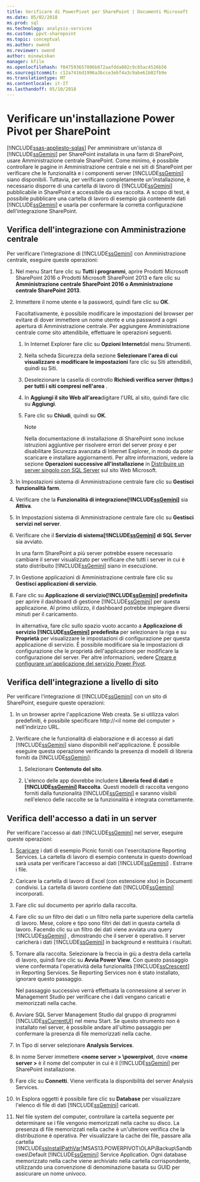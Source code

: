 ```yaml
---
title: Verificare di PowerPivot per SharePoint | Documenti Microsoft
ms.date: 05/02/2018
ms.prod: sql
ms.technology: analysis-services
ms.custom: ppvt-sharepoint
ms.topic: conceptual
ms.author: owend
ms.reviewer: owend
author: minewiskan
manager: kfile
ms.openlocfilehash: f047593657806b872aafdda802c9c85ac4526b56
ms.sourcegitcommit: c12a7416d1996a3bcce3ebf4a3c9abe61b02fb9e
ms.translationtype: MT
ms.contentlocale: it-IT
ms.lasthandoff: 05/10/2018
---
```

# <a name="verify-a-power-pivot-for-sharepoint-installation"></a>Verificare un'installazione Power Pivot per SharePoint
[!INCLUDE[ssas-appliesto-sqlas](../../../includes/ssas-appliesto-sqlas.md)]
  Per amministrare un'istanza di [!INCLUDE[ssGemini](../../../includes/ssgemini-md.md)] per SharePoint installata in una farm di SharePoint, usare Amministrazione centrale SharePoint. Come minimo, è possibile controllare le pagine in Amministrazione centrale e nei siti di SharePoint per verificare che le funzionalità e i componenti server [!INCLUDE[ssGemini](../../../includes/ssgemini-md.md)] siano disponibili. Tuttavia, per verificare completamente un'installazione, è necessario disporre di una cartella di lavoro di [!INCLUDE[ssGemini](../../../includes/ssgemini-md.md)] pubblicabile in SharePoint e accessibile da una raccolta. A scopo di test, è possibile pubblicare una cartella di lavoro di esempio già contenente dati [!INCLUDE[ssGemini](../../../includes/ssgemini-md.md)] e usarla per confermare la corretta configurazione dell'integrazione SharePoint.  

  
##  <a name="verifyinstall"></a> Verifica dell'integrazione con Amministrazione centrale  
 Per verificare l'integrazione di [!INCLUDE[ssGemini](../../../includes/ssgemini-md.md)] con Amministrazione centrale, eseguire queste operazioni:  
  
1.  Nel menu Start fare clic su **Tutti i programmi**, aprire Prodotti Microsoft SharePoint 2016 o Prodotti Microsoft SharePoint 2013 e fare clic su **Amministrazione centrale SharePoint 2016 o Amministrazione centrale SharePoint 2013**.  
  
2.  Immettere il nome utente e la password, quindi fare clic su **OK**.  
  
     Facoltativamente, è possibile modificare le impostazioni del browser per evitare di dover immettere un nome utente e una password a ogni apertura di Amministrazione centrale. Per aggiungere Amministrazione centrale come sito attendibile, effettuare le operazioni seguenti.  
  
    1.  In Internet Explorer fare clic su **Opzioni Internet**dal menu Strumenti.  
  
    2.  Nella scheda Sicurezza della sezione **Selezionare l'area di cui visualizzare o modificare le impostazioni** fare clic su Siti attendibili, quindi su Siti.  
  
    3.  Deselezionare la casella di controllo **Richiedi verifica server (https:) per tutti i siti compresi nell'area** .  
  
    4.  In **Aggiungi il sito Web all'area**digitare l'URL al sito, quindi fare clic su **Aggiungi**.  
  
    5.  Fare clic su **Chiudi**, quindi su **OK**.  
  
        > [!NOTE]  
        >  Nella documentazione di installazione di SharePoint sono incluse istruzioni aggiuntive per risolvere errori del server proxy e per disabilitare Sicurezza avanzata di Internet Explorer, in modo da poter scaricare e installare aggiornamenti. Per altre informazioni, vedere la sezione **Operazioni successive all'installazione** in [Distribuire un server singolo con SQL Server](http://go.microsoft.com/fwlink/?LinkId=177754) sul sito Web Microsoft.  
  
3.  In Impostazioni sistema di Amministrazione centrale fare clic su **Gestisci funzionalità farm**.  
  
4.  Verificare che la **Funzionalità di integrazione[!INCLUDE[ssGemini](../../../includes/ssgemini-md.md)]** sia **Attiva**.  
  
5.  In Impostazioni sistema di Amministrazione centrale fare clic su **Gestisci servizi nel server**.  
  
6.  Verificare che il **Servizio di sistema[!INCLUDE[ssGemini](../../../includes/ssgemini-md.md)] di SQL Server**  sia avviato.  
  
     In una farm SharePoint a più server potrebbe essere necessario cambiare il server visualizzato per verificare che tutti i server in cui è stato distribuito [!INCLUDE[ssGemini](../../../includes/ssgemini-md.md)] siano in esecuzione.  
  
7.  In Gestione applicazioni di Amministrazione centrale fare clic su **Gestisci applicazioni di servizio**.  
  
8.  Fare clic su **Applicazione di servizio[!INCLUDE[ssGemini](../../../includes/ssgemini-md.md)] predefinita** per aprire il dashboard di gestione [!INCLUDE[ssGemini](../../../includes/ssgemini-md.md)] per questa applicazione. Al primo utilizzo, il dashboard potrebbe impiegare diversi minuti per il caricamento.  
  
     In alternativa, fare clic sullo spazio vuoto accanto a **Applicazione di servizio [!INCLUDE[ssGemini](../../../includes/ssgemini-md.md)] predefinita** per selezionare la riga e su **Proprietà** per visualizzare le impostazioni di configurazione per questa applicazione di servizio. È possibile modificare sia le impostazioni di configurazione che le proprietà dell'applicazione per modificare la configurazione del server. Per altre informazioni, vedere [Creare e configurare un'applicazione del servizio Power Pivot](../../../analysis-services/power-pivot-sharepoint/create-and-configure-power-pivot-service-application-in-ca.md).  
  
## <a name="verify-integration-at-the-site-level"></a>Verifica dell'integrazione a livello di sito  
 Per verificare l'integrazione di [!INCLUDE[ssGemini](../../../includes/ssgemini-md.md)] con un sito di SharePoint, eseguire queste operazioni:  
  
1.  In un browser aprire l'applicazione Web creata. Se si utilizza valori predefiniti, è possibile specificare http://\<il nome del computer > nell'indirizzo URL.  
  
2.  Verificare che le funzionalità di elaborazione e di accesso ai dati [!INCLUDE[ssGemini](../../../includes/ssgemini-md.md)] siano disponibili nell'applicazione. È possibile eseguire questa operazione verificando la presenza di modelli di libreria forniti da [!INCLUDE[ssGemini](../../../includes/ssgemini-md.md)]:  
  
    1.  Selezionare **Contenuto del sito**.  
  
    2.  L'elenco delle app dovrebbe includere **Libreria feed di dati** e **[!INCLUDE[ssGemini](../../../includes/ssgemini-md.md)] Raccolta**. Questi modelli di raccolta vengono forniti dalla funzionalità [!INCLUDE[ssGemini](../../../includes/ssgemini-md.md)] e saranno visibili nell'elenco delle raccolte se la funzionalità è integrata correttamente.  
  
## <a name="verify-data-access-on-the-server"></a>Verifica dell'accesso a dati in un server  
 Per verificare l'accesso ai dati [!INCLUDE[ssGemini](../../../includes/ssgemini-md.md)] nel server, eseguire queste operazioni:  
  
1.  [Scaricare](http://go.microsoft.com/fwlink/?LinkID=219108) i dati di esempio Picnic forniti con l'esercitazione Reporting Services. La cartella di lavoro di esempio contenuta in questo download sarà usata per verificare l'accesso ai dati [!INCLUDE[ssGemini](../../../includes/ssgemini-md.md)] . Estrarre i file.  
  
2.  Caricare la cartella di lavoro di Excel (con estensione xlsx) in Documenti condivisi. La cartella di lavoro contiene dati [!INCLUDE[ssGemini](../../../includes/ssgemini-md.md)] incorporati.  
  
3.  Fare clic sul documento per aprirlo dalla raccolta.  
  
4.  Fare clic su un filtro dei dati o un filtro nella parte superiore della cartella di lavoro. Mese, colore e tipo sono filtri dei dati in questa cartella di lavoro. Facendo clic su un filtro dei dati viene avviata una query [!INCLUDE[ssGemini](../../../includes/ssgemini-md.md)] , dimostrando che il server è operativo. Il server caricherà i dati [!INCLUDE[ssGemini](../../../includes/ssgemini-md.md)] in background e restituirà i risultati.  
  
5.  Tornare alla raccolta. Selezionare la freccia in giù a destra della cartella di lavoro, quindi fare clic su **Avvia Power View**. Con questo passaggio viene confermata l'operatività della funzionalità [!INCLUDE[ssCrescent](../../../includes/sscrescent-md.md)] in Reporting Services. Se Reporting Services non è stato installato, ignorare questo passaggio.  
  
     Nel passaggio successivo verrà effettuata la connessione al server in Management Studio per verificare che i dati vengano caricati e memorizzati nella cache.  
  
6.  Avviare SQL Server Management Studio dal gruppo di programmi [!INCLUDE[ssCurrentUI](../../../includes/sscurrentui-md.md)] nel menu Start. Se questo strumento non è installato nel server, è possibile andare all'ultimo passaggio per confermare la presenza di file memorizzati nella cache.  
  
7.  In Tipo di server selezionare **Analysis Services**.  
  
8.  In nome Server immettere  **\<nome server > \powerpivot**, dove  **\<nome server >** è il nome del computer in cui è il [!INCLUDE[ssGemini](../../../includes/ssgemini-md.md)] per SharePoint installazione.  
  
9. Fare clic su **Connetti**. Viene verificata la disponibilità del server Analysis Services.  
  
10. In Esplora oggetti è possibile fare clic su **Database** per visualizzare l'elenco di file di dati [!INCLUDE[ssGemini](../../../includes/ssgemini-md.md)] caricati.  
  
11. Nel file system del computer, controllare la cartella seguente per determinare se i file vengono memorizzati nella cache su disco. La presenza di file memorizzati nella cache è un'ulteriore verifica che la distribuzione è operativa. Per visualizzare la cache dei file, passare alla cartella [!INCLUDE[ssInstallPathVar](../../../includes/ssinstallpathvar-md.md)]MSAS13.POWERPIVOT\OLAP\Backup\Sandboxes\Default [!INCLUDE[ssGemini](../../../includes/ssgemini-md.md)] Service Application. Ogni database memorizzato nella cache viene archiviato nella cartella corrispondente, utilizzando una convenzione di denominazione basata su GUID per assicurare un nome univoco.  
  
  

